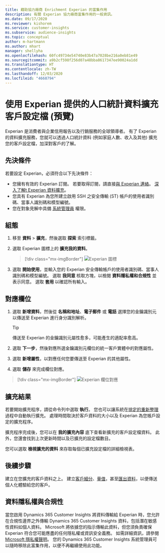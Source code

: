 ```yaml
---
title: 藉助協力廠商 Enrichment Experian 的富集作用
description: 有關 Experian 協力廠商富集作用的一般資訊。
ms.date: 09/17/2020
ms.reviewer: kishorem
ms.service: customer-insights
ms.subservice: audience-insights
ms.topic: conceptual
author: m-hartmann
ms.author: mhart
manager: shellyha
ms.openlocfilehash: 60fc49734e54740e83b47a7028be216a0eb81e49
ms.sourcegitcommit: a9b2cf598f256d07a48bba8617347ee90024a1dd
ms.translationtype: HT
ms.contentlocale: zh-TW
ms.lasthandoff: 12/03/2020
ms.locfileid: "4668794"
---
```

# <a name="enrich-customer-profiles-with-demographics-from-experian-preview"></a>使用 Experian 提供的人口統計資料擴充客戶設定檔 (預覽)

Experian 是消費者與企業信用報告以及行銷服務的全球領導者。 有了 Experian 的資料擴充服務，您就可以透過人口統計資料 (例如家庭人數、收入及其他) 擴充您的客戶設定檔，加深對客戶的了解。

## <a name="prerequisites"></a>先決條件

若要設定 Experian，必須符合以下先決條件：

- 您擁有有效的 Experian 訂閱。 若要取得訂閱，請直接[與 Experian 連絡](https://www.experian.com/marketing-services/contact)。 [深入了解t Experian 資料擴充](https://www.experian.com/marketing-services/microsoft?cmpid=ems_web_mci_cdppage)。
- 您具有 Experian 為您所建立啟用 SSH 之安全傳輸 (ST) 帳戶的使用者識別碼、當事人識別碼和模型編號。
- 您在對象見解中具備 [系統管理員](permissions.md#administrator) 權限。

## <a name="configuration"></a>組態

1. 移至 **資料** > **擴充**，然後選取 **探索** 索引標籤。

1. 選取 Experian 圖標上的 **擴充我的資料**。

   > [!div class="mx-imgBorder"]
   > ![Experian 圖標](media/experian-tile.png "Experian 圖標")

1. 選取 **開始使用**，並輸入您的 Experian 安全傳輸帳戶的使用者識別碼、當事人識別碼和模型編號。 選取 **我同意** 核取方塊，以檢閱 **資料隱私權和合規性** 並表示同意。 選取 **套用** 以確認所有輸入。

## <a name="map-your-fields"></a>對應欄位

1. 選取 **新增資料**，然後從 **名稱和地址**、**電子郵件** 或 **電話** 選擇您的金鑰識別元以傳送至 Experian 進行身分識別解析。

   > [!TIP]
   > 傳送至 Experian 的金鑰識別元屬性愈多，可能產生的適配率愈高。

1. 選取 **下一步**，然後對應所選金鑰識別元欄位的統一客戶實體中的對應屬性。

1. 選取 **新增屬性**，以對應任何您要傳送至 Experian 的其他屬性。

1.  選取 **儲存** 來完成欄位對應。

   > [!div class="mx-imgBorder"]
   > ![Experian 欄位對應](media/experian-field-mapping.png "Experian 欄位對應")

## <a name="enrichment-results"></a>擴充結果

若要開始擴充程序，請從命令列中選取 **執行**。 您也可以讓系統在[排定的重新整理](system.md#schedule-tab)過程中自動執行擴充。 處理時間取決於客戶資料的大小以及 Experian 為您帳戶設定的擴充程序。

擴充程序完成後，您可以在 **我的擴充內容** 底下查看新擴充的客戶設定檔資料。 此外，您還會找到上次更新時間以及已擴充的設定檔數目。

您可以選取 **檢視擴充的資料** 來存取每個已擴充設定檔的詳細檢視表。

## <a name="next-steps"></a>後續步驟

建立在您擴充的客戶資料之上。 建立[客戶細分](segments.md)、[量值](measures.md)，甚至[匯出資料](export-destinations.md)，以便傳送個人化體驗給您的客戶。

## <a name="data-privacy-and-compliance"></a>資料隱私權與合規性

當您啟用 Dynamics 365 Customer Insights 將資料傳輸給 Experian 時，您允許在合規性邊界之外傳輸 Dynamics 365 Customer Insights 資料，包括潛在敏感性資料如個人資料。 Microsoft 將依據您的指示傳輸此資料，但您須負責確保 Experian 符合您可能應盡的任何隱私權或資訊安全義務。 如需詳細資訊，請參閱 [Microsoft 隱私權聲明](https://go.microsoft.com/fwlink/?linkid=396732)。
您的 Dynamics 365 Customer Insights 系統管理員可以隨時移除此富集作用，以便不再繼續使用此功能。
